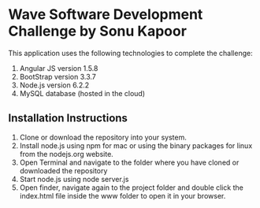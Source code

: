 # Wave Software Development Challenge by Sonu Kapoor
This application uses the following technologies to complete the challenge:
1. Angular JS version 1.5.8
2. BootStrap version 3.3.7
3. Node.js version 6.2.2
4. MySQL database (hosted in the cloud)

## Installation Instructions
1. Clone or download the repository into your system. 
2. Install node.js using npm for mac or using the binary packages for linux from the nodejs.org website. 
3. Open Terminal and navigate to the folder where you have cloned or downloaded the repository
4. Start node.js using node server.js
5. Open finder, navigate again to the project folder and double click the index.html file inside the www folder to open it in your browser. 